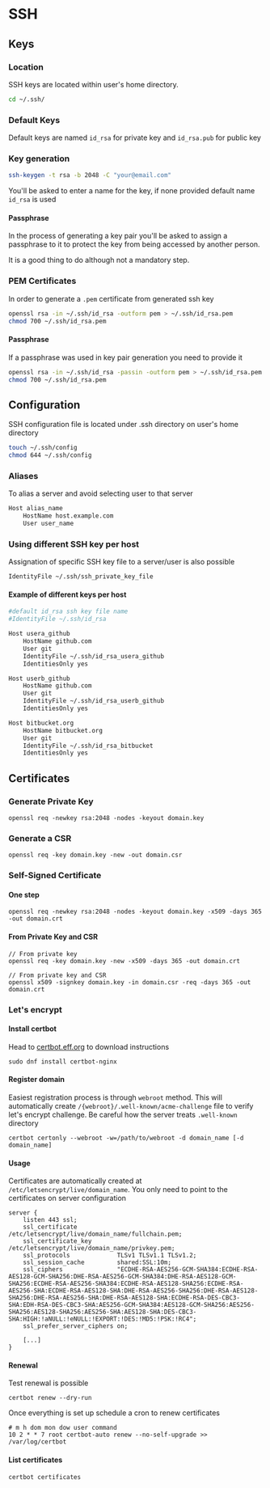 # SSH

## Keys

### Location

SSH keys are located within user's home directory.

```bash
cd ~/.ssh/
```

### Default Keys

Default keys are named `id_rsa` for private key and `id_rsa.pub` for public key

### Key generation

```bash
ssh-keygen -t rsa -b 2048 -C "your@email.com"
```

You'll be asked to enter a name for the key, if none provided default name `id_rsa` is used

#### Passphrase

In the process of generating a key pair you'll be asked to assign a passphrase to it to protect the key from being
accessed by another person.

It is a good thing to do although not a mandatory step.

### PEM Certificates

In order to generate a `.pem` certificate from generated ssh key

```bash
openssl rsa -in ~/.ssh/id_rsa -outform pem > ~/.ssh/id_rsa.pem
chmod 700 ~/.ssh/id_rsa.pem
```

#### Passphrase

If a passphrase was used in key pair generation you need to provide it

```bash
openssl rsa -in ~/.ssh/id_rsa -passin -outform pem > ~/.ssh/id_rsa.pem
chmod 700 ~/.ssh/id_rsa.pem
```

## Configuration

SSH configuration file is located under .ssh directory on user's home directory

```bash
touch ~/.ssh/config
chmod 644 ~/.ssh/config
```

### Aliases

To alias a server and avoid selecting user to that server

```bash
Host alias_name
    HostName host.example.com
    User user_name
```

### Using different SSH key per host

Assignation of specific SSH key file to a server/user is also possible

```
IdentityFile ~/.ssh/ssh_private_key_file
```

#### Example of different keys per host

```bash
#default id_rsa ssh key file name
#IdentityFile ~/.ssh/id_rsa

Host usera_github
    HostName github.com
    User git
    IdentityFile ~/.ssh/id_rsa_usera_github
    IdentitiesOnly yes

Host userb_github
    HostName github.com
    User git
    IdentityFile ~/.ssh/id_rsa_userb_github
    IdentitiesOnly yes

Host bitbucket.org
    HostName bitbucket.org
    User git
    IdentityFile ~/.ssh/id_rsa_bitbucket
    IdentitiesOnly yes
```

## Certificates

### Generate Private Key

```
openssl req -newkey rsa:2048 -nodes -keyout domain.key
```

### Generate a CSR

```
openssl req -key domain.key -new -out domain.csr
```

### Self-Signed Certificate

#### One step

```
openssl req -newkey rsa:2048 -nodes -keyout domain.key -x509 -days 365 -out domain.crt
```

#### From Private Key and CSR

```
// From private key
openssl req -key domain.key -new -x509 -days 365 -out domain.crt

// From private key and CSR
openssl x509 -signkey domain.key -in domain.csr -req -days 365 -out domain.crt
```

### Let's encrypt

#### Install certbot

Head to [certbot.eff.org](https://certbot.eff.org) to download instructions

```
sudo dnf install certbot-nginx
```

#### Register domain

Easiest registration process is through `webroot` method. This will automatically create `/{webroot}/.well-known/acme-challenge` file to verify let's encrypt challenge. Be careful how the server treats `.well-known` directory

```
certbot certonly --webroot -w=/path/to/webroot -d domain_name [-d domain_name]
```

#### Usage

Certificates are automatically created at `/etc/letsencrypt/live/domain_name`. You only need to point to the certificates on server configuration

```
server {
    listen 443 ssl;
    ssl_certificate           /etc/letsencrypt/live/domain_name/fullchain.pem;
    ssl_certificate_key       /etc/letsencrypt/live/domain_name/privkey.pem;
    ssl_protocols             TLSv1 TLSv1.1 TLSv1.2;
    ssl_session_cache         shared:SSL:10m;
    ssl_ciphers               "ECDHE-RSA-AES256-GCM-SHA384:ECDHE-RSA-AES128-GCM-SHA256:DHE-RSA-AES256-GCM-SHA384:DHE-RSA-AES128-GCM-SHA256:ECDHE-RSA-AES256-SHA384:ECDHE-RSA-AES128-SHA256:ECDHE-RSA-AES256-SHA:ECDHE-RSA-AES128-SHA:DHE-RSA-AES256-SHA256:DHE-RSA-AES128-SHA256:DHE-RSA-AES256-SHA:DHE-RSA-AES128-SHA:ECDHE-RSA-DES-CBC3-SHA:EDH-RSA-DES-CBC3-SHA:AES256-GCM-SHA384:AES128-GCM-SHA256:AES256-SHA256:AES128-SHA256:AES256-SHA:AES128-SHA:DES-CBC3-SHA:HIGH:!aNULL:!eNULL:!EXPORT:!DES:!MD5:!PSK:!RC4";
    ssl_prefer_server_ciphers on;

    [...]
}
```

#### Renewal

Test renewal is possible

```
certbot renew --dry-run
```

Once everything is set up schedule a cron to renew certificates

```
# m h dom mon dow user command
10 2 * * 7 root certbot-auto renew --no-self-upgrade >> /var/log/certbot
```

#### List certificates

```
certbot certificates
```

